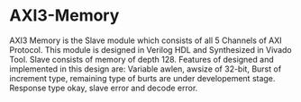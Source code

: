 # AXI3-Memory
AXI3 Memory is the Slave module which consists of all 5 Channels of AXI Protocol. This module is designed in Verilog HDL and Synthesized in Vivado Tool. 
Slave consists of memory of depth 128.
Features of designed and implemented in this design are:
Variable awlen, 
awsize of 32-bit,
Burst of increment type, remaining type of burts are under developement stage.
Response type okay, slave error and decode error.
